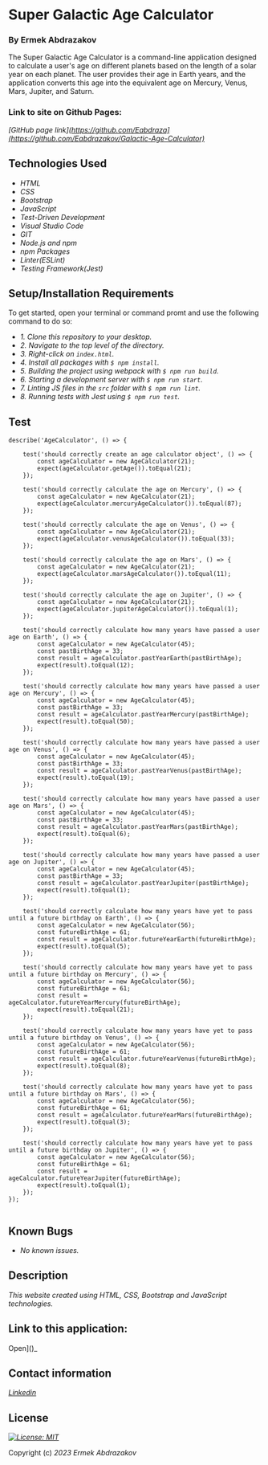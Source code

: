 # Super Galactic Age Calculator

<h3>By Ermek Abdrazakov</h3>

<p>The Super Galactic Age Calculator is a command-line application designed to calculate a user's age on different planets based on the length of a solar year on each planet. The user provides their age in Earth years, and the application converts this age into the equivalent age on Mercury, Venus, Mars, Jupiter, and Saturn.</p>

<h3> Link to site on Github Pages:</h3>

_[GitHub page link](https://github.com/Eabdraza](https://github.com/Eabdrazakov/Galactic-Age-Calculator)_


## Technologies Used
* _HTML_
* _CSS_
* _Bootstrap_
* _JavaScript_
* _Test-Driven Development_
* _Visual Studio Code_
* _GIT_
* _Node.js and npm_
* _npm Packages_
* _Linter(ESLint)_
* _Testing Framework(Jest)_


## Setup/Installation Requirements

<p>To get started, open your terminal or command promt and use the following command to do so:</p>

* _1. Clone this repository to your desktop._
* _2. Navigate to the top level of the directory._
* _3. Right-click on `index.html`._
* _4. Install all packages with `$ npm install`._
* _5. Building the project using webpack with `$ npm run build`._
* _6. Starting a development server with `$ npm run start`._
* _7. Linting JS files in the `src` folder with `$ npm run lint`._
* _8. Running tests with Jest using `$ npm run test`._

## Test 

```
describe('AgeCalculator', () => {

    test('should correctly create an age calculator object', () => {
        const ageCalculator = new AgeCalculator(21);
        expect(ageCalculator.getAge()).toEqual(21);
    });

    test('should correctly calculate the age on Mercury', () => {
        const ageCalculator = new AgeCalculator(21);
        expect(ageCalculator.mercuryAgeCalculator()).toEqual(87);
    });

    test('should correctly calculate the age on Venus', () => {
        const ageCalculator = new AgeCalculator(21);
        expect(ageCalculator.venusAgeCalculator()).toEqual(33);
    });

    test('should correctly calculate the age on Mars', () => {
        const ageCalculator = new AgeCalculator(21);
        expect(ageCalculator.marsAgeCalculator()).toEqual(11);
    });

    test('should correctly calculate the age on Jupiter', () => {
        const ageCalculator = new AgeCalculator(21);
        expect(ageCalculator.jupiterAgeCalculator()).toEqual(1);
    });

    test('should correctly calculate how many years have passed a user age on Earth', () => {
        const ageCalculator = new AgeCalculator(45);
        const pastBirthAge = 33;
        const result = ageCalculator.pastYearEarth(pastBirthAge);
        expect(result).toEqual(12);
    });

    test('should correctly calculate how many years have passed a user age on Mercury', () => {
        const ageCalculator = new AgeCalculator(45);
        const pastBirthAge = 33;
        const result = ageCalculator.pastYearMercury(pastBirthAge);
        expect(result).toEqual(50);
    });

    test('should correctly calculate how many years have passed a user age on Venus', () => {
        const ageCalculator = new AgeCalculator(45);
        const pastBirthAge = 33;
        const result = ageCalculator.pastYearVenus(pastBirthAge);
        expect(result).toEqual(19);
    });

    test('should correctly calculate how many years have passed a user age on Mars', () => {
        const ageCalculator = new AgeCalculator(45);
        const pastBirthAge = 33;
        const result = ageCalculator.pastYearMars(pastBirthAge);
        expect(result).toEqual(6);
    });

    test('should correctly calculate how many years have passed a user age on Jupiter', () => {
        const ageCalculator = new AgeCalculator(45);
        const pastBirthAge = 33;
        const result = ageCalculator.pastYearJupiter(pastBirthAge);
        expect(result).toEqual(1);
    });

    test('should correctly calculate how many years have yet to pass until a future birthday on Earth', () => {
        const ageCalculator = new AgeCalculator(56);
        const futureBirthAge = 61;
        const result = ageCalculator.futureYearEarth(futureBirthAge);
        expect(result).toEqual(5);
    });

    test('should correctly calculate how many years have yet to pass until a future birthday on Mercury', () => {
        const ageCalculator = new AgeCalculator(56);
        const futureBirthAge = 61;
        const result = ageCalculator.futureYearMercury(futureBirthAge);
        expect(result).toEqual(21);
    });

    test('should correctly calculate how many years have yet to pass until a future birthday on Venus', () => {
        const ageCalculator = new AgeCalculator(56);
        const futureBirthAge = 61;
        const result = ageCalculator.futureYearVenus(futureBirthAge);
        expect(result).toEqual(8);
    });

    test('should correctly calculate how many years have yet to pass until a future birthday on Mars', () => {
        const ageCalculator = new AgeCalculator(56);
        const futureBirthAge = 61;
        const result = ageCalculator.futureYearMars(futureBirthAge);
        expect(result).toEqual(3);
    });

    test('should correctly calculate how many years have yet to pass until a future birthday on Jupiter', () => {
        const ageCalculator = new AgeCalculator(56);
        const futureBirthAge = 61;
        const result = ageCalculator.futureYearJupiter(futureBirthAge);
        expect(result).toEqual(1);
    });
});


```
## Known Bugs
* _No known issues._

## Description

_This website created using HTML, CSS, Bootstrap and JavaScript technologies._

## Link to this application:

Open]()_

## Contact information

_[Linkedin](https://www.linkedin.com/in/ermek-abdrazakov-3b9301275/)_

## License

_[![License: MIT](https://img.shields.io/badge/License-MIT-yellow.svg)](https://en.wikipedia.org/wiki/MIT_License)_


Copyright (c) _2023_ _Ermek Abdrazakov_
